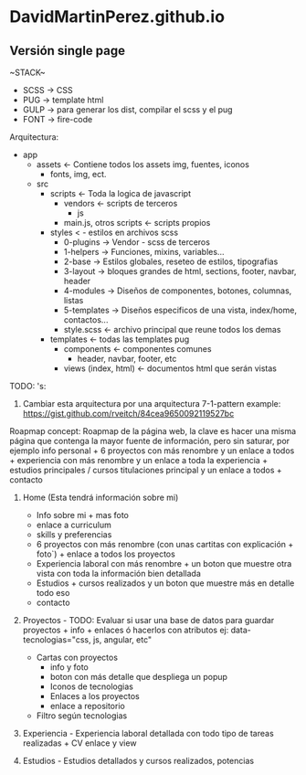 # DavidMartinPerez.github.io


## Versión single page
~STACK~
* SCSS -> CSS
* PUG -> template html
* GULP -> para generar los dist, compilar el scss y el pug
* FONT -> fire-code


Arquitectura:

- app
    - assets <- Contiene todos los assets img, fuentes, iconos
        - fonts, img, ect.
    - src
        - scripts <- Toda la logica de javascript
            - vendors <- scripts de terceros
                - js
            - main.js, otros scripts <- scripts propios
        - styles < - estilos en archivos scss
            - 0-plugins -> Vendor - scss de terceros
            - 1-helpers -> Funciones, mixins, variables...
            - 2-base -> Estilos globales, reseteo de estilos, tipografias
            - 3-layout -> bloques grandes de html, sections, footer, navbar, header
            - 4-modules -> Diseños de componentes, botones, columnas, listas
            - 5-templates -> Diseños especificos de una vista, index/home, contactos...
            - style.scss <- archivo principal que reune todos los demas
        - templates <- todas las templates pug
            - components <- componentes comunes
                - header, navbar, footer, etc
            - views (index, html) <- documentos html que serán vistas

TODO: 's:
1. Cambiar esta arquitectura por una arquitectura 7-1-pattern example: https://gist.github.com/rveitch/84cea9650092119527bc


Roapmap concept:
Roapmap de la página web, la clave es hacer una misma página que contenga la mayor fuente de información, pero sin saturar, por ejemplo info personal + 6 proyectos con más renombre y un enlace a todos + experiencia con más renombre y un enlace a toda la experiencia + estudios principales / cursos titulaciones principal y un enlace a todos + contacto

1. Home (Esta tendrá información sobre mi)
    - Info sobre mi + mas foto
    - enlace a curriculum
    - skills y preferencias
    - 6 proyectos con más renombre (con unas cartitas con explicación + foto`) + enlace a todos los proyectos
    - Experiencia laboral con más renombre + un boton que muestre otra vista con toda la información bien detallada
    - Estudios + cursos realizados y un boton que muestre más en detalle todo eso
    - contacto

2. Proyectos - TODO: Evaluar si usar una base de datos para guardar proyectos + info + enlaces ó hacerlos con atributos ej: data-tecnologias="css, js, angular, etc"
    - Cartas con proyectos
        - info y foto
        - boton con más detalle que despliega un popup
        - Iconos de tecnologias
        - Enlaces a los proyectos
        - enlace a repositorio
    - Filtro según tecnologias

3. Experiencia - Experiencia laboral detallada con todo tipo de tareas realizadas + CV enlace y view

4. Estudios - Estudios detallados y cursos realizados, potencias
